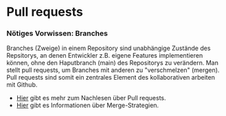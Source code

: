 # Pull requests

### Nötiges Vorwissen: Branches

Branches (Zweige) in einem Repository sind unabhängige Zustände des Repsitorys, an denen Entwickler z.B. eigene Features implementieren können, ohne den Haputbranch (main) des Repositorys zu verändern. Man stellt pull requests, um Branches mit anderen zu "verschmelzen" (mergen). Pull requests sind somit ein zentrales Element des kollaborativen arbeiten mit Github.

- [Hier](https://docs.github.com/en/pull-requests/collaborating-with-pull-requests/proposing-changes-to-your-work-with-pull-requests/about-pull-requests) gibt es mehr zum Nachlesen über Pull requests.
- [Hier](https://docs.github.com/en/repositories/configuring-branches-and-merges-in-your-repository/configuring-pull-request-merges/about-merge-methods-on-github) gibt es Informationen über Merge-Strategien.
